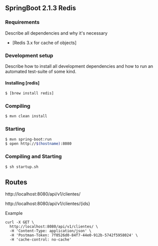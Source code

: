## SpringBoot 2.1.3 Redis


### Requirements
Describe all dependencies and why it's necessary
* [Redis 3.x for cache of objects]

### Development setup
Describe how to install all development dependencies and how to run an automated test-suite of some kind. 

#### Installing [redis]
```sh
$ [brew install redis]
```

### Compiling 
```sh
$ mvn clean install
```

### Starting 
```sh
$ mvn spring-boot:run
$ open http://$(hostname):8080
```

### Compiling and Starting
```sh
$ sh startup.sh
```
## Routes

http://localhost:8080/api/v1/clientes/

http://localhost:8080/api/v1/clientes/{ids}

Example 
```
curl -X GET \
  http://localhost:8080/api/v1/clientes/ \
  -H 'Content-Type: application/json' \
  -H 'Postman-Token: 7f0526d0-84f7-44e0-912b-5742f5958024' \
  -H 'cache-control: no-cache'
  ```
